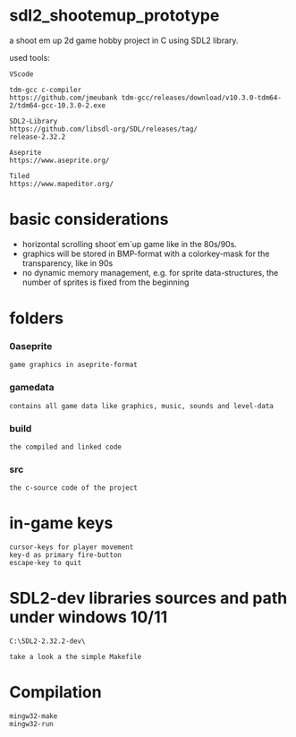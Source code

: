 # sdl2_shootemup_prototype
a shoot em up 2d game hobby project in C using SDL2 library.

used tools:
    
    VScode

    tdm-gcc c-compiler 
    https://github.com/jmeubank tdm-gcc/releases/download/v10.3.0-tdm64-2/tdm64-gcc-10.3.0-2.exe
    
    SDL2-Library
    https://github.com/libsdl-org/SDL/releases/tag/
    release-2.32.2

    Aseprite
    https://www.aseprite.org/

    Tiled
    https://www.mapeditor.org/


# basic considerations

* horizontal scrolling shoot´em´up game like in the 80s/90s.
* graphics will be stored in BMP-format with a colorkey-mask for the transparency, like in 90s
* no dynamic memory management, e.g. for sprite data-structures, the number of sprites is fixed from the beginning 


# folders

### 0aseprite

    game graphics in aseprite-format


### gamedata 

    contains all game data like graphics, music, sounds and level-data

### build

    the compiled and linked code


### src

    the c-source code of the project

# in-game keys

    cursor-keys for player movement
    key-d as primary fire-button
    escape-key to quit


# SDL2-dev libraries sources and path under windows 10/11

    C:\SDL2-2.32.2-dev\

    take a look a the simple Makefile

# Compilation

    mingw32-make
    mingw32-run

